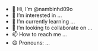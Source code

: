 - 👋 Hi, I’m @nambinhd09o
- 👀 I’m interested in ...
- 🌱 I’m currently learning ...
- 💞️ I’m looking to collaborate on ...
- 📫 How to reach me ...
- 😄 Pronouns: ...


<!---
nambinhd09o/nambinhd09o is a ✨ special ✨ repository because its `README.md` (this file) appears on your GitHub profile.
You can click the Preview link to take a look at your changes.
--->

